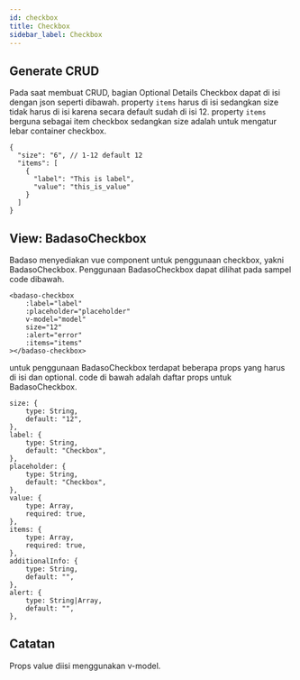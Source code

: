 ```yaml
---
id: checkbox
title: Checkbox
sidebar_label: Checkbox
---
```


## Generate CRUD

Pada saat membuat CRUD, bagian Optional Details Checkbox dapat di isi dengan json seperti dibawah. property `items` harus di isi sedangkan size tidak harus di isi karena secara default sudah di isi 12. property `items` berguna sebagai item checkbox sedangkan size adalah untuk mengatur lebar container checkbox.
```
{
  "size": "6", // 1-12 default 12
  "items": [
    {
      "label": "This is label",
      "value": "this_is_value"
    }
  ]
}
```

## View: BadasoCheckbox

Badaso menyediakan vue component untuk penggunaan checkbox, yakni BadasoCheckbox. Penggunaan BadasoCheckbox dapat dilihat pada sampel code dibawah.
```
<badaso-checkbox
    :label="label"
    :placeholder="placeholder"
    v-model="model"
    size="12"
    :alert="error"
    :items="items"
></badaso-checkbox>
```
untuk penggunaan BadasoCheckbox terdapat beberapa props yang harus di isi dan optional. code di bawah adalah daftar props untuk BadasoCheckbox.

```
size: {
    type: String,
    default: "12",
},
label: {
    type: String,
    default: "Checkbox",
},
placeholder: {
    type: String,
    default: "Checkbox",
},
value: {
    type: Array,
    required: true,
},
items: {
    type: Array,
    required: true,
},
additionalInfo: {
    type: String,
    default: "",
},
alert: {
    type: String|Array,
    default: "",
},
```
## Catatan
Props value diisi menggunakan v-model.